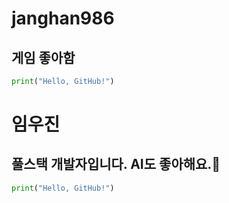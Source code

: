 # janghan986

## 게임 좋아함

```py
print("Hello, GitHub!")
```

# 임우진

## 풀스택 개발자입니다. AI도 좋아해요.🍰

```py
print("Hello, GitHub!")
```